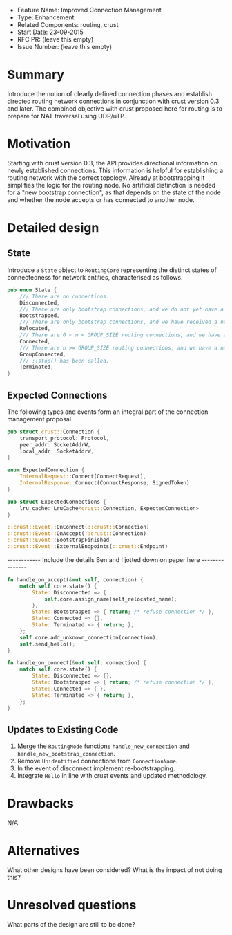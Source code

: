 - Feature Name: Improved Connection Management
- Type: Enhancement
- Related Components: routing, crust
- Start Date: 23-09-2015
- RFC PR: (leave this empty)
- Issue Number: (leave this empty)

# Summary

Introduce the notion of clearly defined connection phases and establish directed routing network connections in conjunction with crust version 0.3 and later. The combined objective with crust proposed here for routing is to prepare for NAT traversal using UDP/uTP.

# Motivation

Starting with crust version 0.3, the API provides directional information on newly established connections.  This information is helpful for establishing a routing network with the correct topology. Already at bootstrapping it simplifies the logic for the routing node. No artificial distinction is needed for a "new bootstrap connection", as that depends on the state of the node and whether the node accepts or has connected to another node.

# Detailed design

## State

Introduce a `State` object to `RoutingCore` representing the distinct states of connectedness for network entities, characterised as follows.

```rust
pub enum State {
    /// There are no connections.
    Disconnected,
    /// There are only bootstrap connections, and we do not yet have a name.
    Bootstrapped,
    /// There are only bootstrap connections, and we have received a name.
    Relocated,
    /// There are 0 < n < GROUP_SIZE routing connections, and we have a name.
    Connected,
    /// There are n >= GROUP_SIZE routing connections, and we have a name.
    GroupConnected,
    /// ::stop() has been called.
    Terminated,
}
```

## Expected Connections

The following types and events form an integral part of the connection management proposal.

```rust
pub struct crust::Connection {
    transport_protocol: Protocol,
    peer_addr: SocketAddrW,
    local_addr: SocketAddrW,
}

enum ExpectedConnection {
    InternalRequest::Connect(ConnectRequest),
    InternalResponse::Connect(ConnectResponse, SignedToken)
}

pub struct ExpectedConnections {
    lru_cache: LruCache<crust::Connection, ExpectedConnection>
}

::crust::Event::OnConnect(::crust::Connection)
::crust::Event::OnAccept(::crust::Connection)
::crust::Event::BootstrapFinished
::crust::Event::ExternalEndpoints(::crust::Endpoint)
```

------------ Include the details Ben and I jotted down on paper here ---------------

```rust
fn handle_on_accept(&mut self, connection) {
    match self.core.state() {
        State::Disconnected => {
            self.core.assign_name(self_relocated_name);
        },
        State::Bootstrapped => { return; /* refuse connection */ },
        State::Connected => {},
        State::Terminated => { return; },
    };
    self.core.add_unknown_connection(connection);
    self.send_hello();
}

fn handle_on_connect(&mut self, connection) {
    match self.core.state() {
        State::Disconnected => {},
        State::Bootstrapped => { return; /* refuse connection */ },
        State::Connected => { },
        State::Terminated => { return; },
    };
}
```

## Updates to Existing Code

1. Merge the `RoutingNode` functions `handle_new_connection` and `handle_new_bootstrap_connection`.
1. Remove `Unidentified` connections from `ConnectionName`.
1. In the event of disconnect implement re-bootstrapping.
1. Integrate `Hello` in line with crust events and updated methodology.

# Drawbacks

N/A

# Alternatives

What other designs have been considered? What is the impact of not doing this?

# Unresolved questions

What parts of the design are still to be done?
